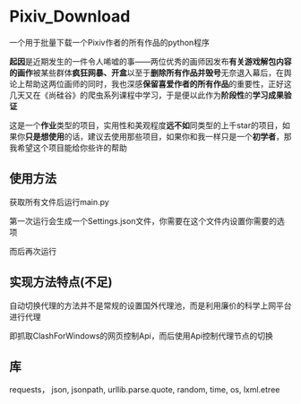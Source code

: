 # Pixiv_Download

一个用于批量下载一个Pixiv作者的所有作品的python程序

**起因**是近期发生的一件令人唏嘘的事——两位优秀的画师因发布**有关游戏解包内容的画作**被某些群体**疯狂网暴、开盒**以至于**删除所有作品并毁号**无奈退入幕后，在舆论上帮助这两位画师的同时，我也深感**保留喜爱作者的所有作品**的重要性，正好这几天又在《尚硅谷》的爬虫系列课程中学习，于是便以此作为**阶段性**的**学习成果验证**

这是一个**作业**类型的项目，实用性和美观程度**远不如**同类型的上千star的项目，如果你**只是想使用**的话，建议去使用那些项目，如果你和我一样只是一个**初学者**，那我希望这个项目能给你些许的帮助

## 使用方法
获取所有文件后运行main.py

第一次运行会生成一个Settings.json文件，你需要在这个文件内设置你需要的选项

而后再次运行

## 实现方法特点(不足)
自动切换代理的方法并不是常规的设置国外代理池，而是利用廉价的科学上网平台进行代理

即抓取ClashForWindows的网页控制Api，而后使用Api控制代理节点的切换

## 库
requests，
json,
jsonpath,
urllib.parse.quote,
random,
time,
os,
lxml.etree
